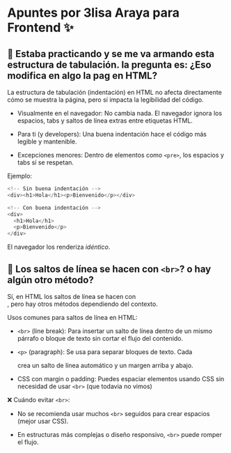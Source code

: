 # Apuntes por 3lisa Araya para Frontend ✨

## 📌 Estaba practicando y se me va armando esta estructura de tabulación. la pregunta es: ¿Eso modifica en algo la pag en HTML?

La estructura de tabulación (indentación) en HTML no afecta directamente cómo se muestra la página, pero sí impacta la legibilidad del código.

- Visualmente en el navegador: No cambia nada. El navegador ignora los espacios, tabs y saltos de línea extras entre etiquetas HTML.

- Para ti (y developers): Una buena indentación hace el código más legible y mantenible.

- Excepciones menores: Dentro de elementos como `<pre>`, los espacios y tabs sí se respetan.

Ejemplo:

```js
<!-- Sin buena indentación -->
<div><h1>Hola</h1><p>Bienvenido</p></div>

<!-- Con buena indentación -->
<div>
  <h1>Hola</h1>
  <p>Bienvenido</p>
</div>
```

El navegador los renderiza *idéntico*.

## 📌  Los saltos de línea se hacen con `<br>`? o hay algún otro método?

Sí, en HTML los saltos de línea se hacen con <br>, pero hay otros métodos dependiendo del contexto.

Usos comunes para saltos de línea en HTML:

- `<br>` (line break): Para insertar un salto de línea dentro de un mismo párrafo o bloque de texto sin cortar el flujo del contenido.

- `<p>` (paragraph): Se usa para separar bloques de texto. Cada <p> crea un salto de línea automático y un margen arriba y abajo.

- CSS con margin o padding: Puedes espaciar elementos usando CSS sin necesidad de usar `<br>` (que todavia no vimos)

❌ Cuándo evitar `<br>`:

- No se recomienda usar muchos `<br>` seguidos para crear espacios (mejor usar CSS).

- En estructuras más complejas o diseño responsivo, `<br>` puede romper el flujo.
